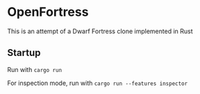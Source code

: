 # OpenFortress
This is an attempt of a Dwarf Fortress clone implemented in Rust

## Startup
Run with `cargo run`

For inspection mode, run with `cargo run --features inspector`
